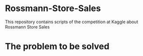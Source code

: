 # Rossmann-Store-Sales
This repository contains scripts of the competition at Kaggle about Rossmann Store Sales


<h1>The problem to be solved</h1>
